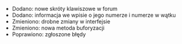 - Dodano: nowe skróty klawiszowe w forum
- Dodano: informacja we wpisie o jego numerze i numerze w wątku
- Zmieniono: drobne zmiany w interfejsie
- Zmieniono: nowa metoda buforyzacji
- Poprawiono: zgłoszone błędy